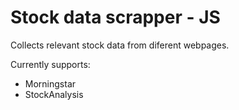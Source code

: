 # Stock data scrapper - JS

Collects relevant stock data from diferent webpages.

Currently supports:
- Morningstar
- StockAnalysis
